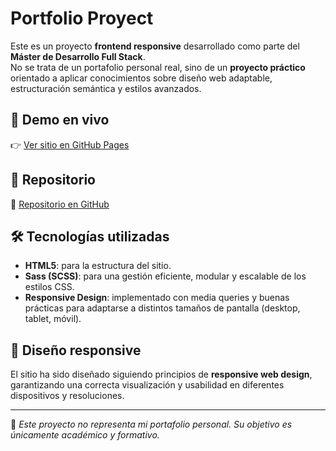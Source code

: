 # Portfolio Proyect

Este es un proyecto **frontend responsive** desarrollado como parte del **Máster de Desarrollo Full Stack**.  
No se trata de un portafolio personal real, sino de un **proyecto práctico** orientado a aplicar conocimientos sobre diseño web adaptable, estructuración semántica y estilos avanzados.

## 🔗 Demo en vivo

👉 [Ver sitio en GitHub Pages](https://gpasadasfj.github.io/portfolio-proyect/)

## 📁 Repositorio

📎 [Repositorio en GitHub](https://github.com/Gpasadasfj/portfolio-proyect)

## 🛠️ Tecnologías utilizadas

- **HTML5**: para la estructura del sitio.
- **Sass (SCSS)**: para una gestión eficiente, modular y escalable de los estilos CSS.
- **Responsive Design**: implementado con media queries y buenas prácticas para adaptarse a distintos tamaños de pantalla (desktop, tablet, móvil).

## 📱 Diseño responsive

El sitio ha sido diseñado siguiendo principios de **responsive web design**, garantizando una correcta visualización y usabilidad en diferentes dispositivos y resoluciones.

---

📌 *Este proyecto no representa mi portafolio personal. Su objetivo es únicamente académico y formativo.*

